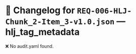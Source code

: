 # 📝 Changelog for `REQ-006-HLJ-Chunk_2-Item_3-v1.0.json` — **hlj_tag_metadata**

❌ No audit.yaml found.

